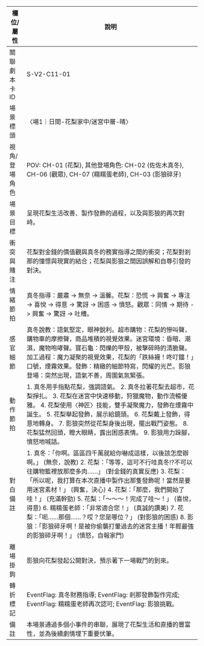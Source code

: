 | 欄位/屬性 | 說明 |
|---|---|
| 關聯劇本卡ID | S-V2-C11-01 |
| 場景標頭 | 〈場1｜日間-花梨家中/迷宮中層-晴〉 |
| 視角/登場角色 | POV: CH-01 (花梨), 其他登場角色: CH-02 (佐佐木真冬), CH-06 (觀眾), CH-07 (糯糯蛋老師), CH-03 (影狼碎牙) |
| 場景目標 | 呈現花梨生活改善、製作發飾的過程，以及與影狼的再次對峙。 |
| 衝突與賭注 | 花梨對金錢的價值觀與真冬的務實指導之間的衝突；花梨對剎那的憧憬與現實的結合；花梨與影狼之間因誤解和自尊引發的對決。 |
| 情緒節拍 | 真冬指導：嚴肅 -> 無奈 -> 溫馨。花梨：恐慌 -> 興奮 -> 專注 -> 喜悅 -> 得意 -> 驚訝 -> 困惑 -> 憤怒。觀眾：同情 -> 期待 -> 興奮 -> 驚訝 -> 吐槽。 |
| 感官細節 | 真冬說教：語氣堅定，眼神銳利。超市購物：花梨的慘叫聲，購物車的摩擦聲，商品堆積的視覺效果。迷宮環境：昏暗、潮濕，魔物咆哮聲。寶石龜：閃爍的甲殼，被擊碎時的清脆聲。加工過程：魔力凝聚的視覺效果，花梨的「跌絲襪！咚叮鐺！」口號，煙霧效果。發飾：精緻的細節特寫，閃耀的光芒。影狼登場：突然出現，語氣不善，周圍氣氛緊張。 |
| 動作節拍 | 1. 真冬用手指點花梨，強調語氣。 2. 真冬拉著花梨去超市，花梨掙扎。 3. 花梨在迷宮中快速移動，狩獵魔物，動作流暢優雅。 4. 花梨使用〈神匠〉技能，雙手凝聚魔力，發飾在煙霧中誕生。 5. 花梨舉起發飾，展示給鏡頭。 6. 花梨戴上發飾，得意地轉身。 7. 影狼突然從花梨身後出現，擺出戰鬥姿態。 8. 花梨猛然回頭，瞪大眼睛，露出困惑表情。 9. 影狼用力跺腳，憤怒地喊話。 |
| 對白備註 | 1. 真冬：「你啊。區區四千萬就給你嚇成這樣，以後該怎麼辦啊。」 (無奈，說教) 2. 花梨：「等等，這可不行哇真冬!?不可以往購物籃裡放那麼多肉……」 (對金錢的真實反應) 3. 花梨：「所以呢，我打算在本次直播中製作出那隻發飾呢！當然是要用迷宮素材！」 (興奮，決心) 4. 花梨：「那麼，我們開始了哇！」 (充滿幹勁) 5. 花梨：「～～～！完成了哇～！」 (喜悅，得意) 6. 糯糯蛋老師：「非常適合您！」 (真誠的讚美) 7. 花梨：「呃……那個……？哎？您是哪位？」 (對影狼的困惑) 8. 影狼：「影狼碎牙啊！是被你偷襲打暈過去的迷宮主播！年輕最強的影狼碎牙啊！」 (憤怒，自報家門) |
| 離場掛鉤 | 影狼向花梨發起公開對決，預示著下一場戰鬥的到來。 |
| 轉折標記 | EventFlag: 真冬財務指導; EventFlag: 剎那發飾製作完成; EventFlag: 糯糯蛋老師再次認可; EventFlag: 影狼挑戰。 |
| 備註 | 本場景通過多個小事件的串聯，展現了花梨生活和直播的豐富性，並為後續劇情埋下重要伏筆。 |

